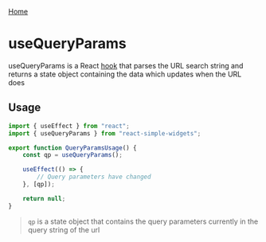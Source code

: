 [Home](../../../README.md)

# useQueryParams

useQueryParams is a React [hook](https://reactjs.org/docs/hooks-intro.html) that parses the URL
search string and returns a state object containing the data which updates when the URL does

## Usage

```jsx
import { useEffect } from "react";
import { useQueryParams } from "react-simple-widgets";

export function QueryParamsUsage() {
    const qp = useQueryParams();

    useEffect(() => {
        // Query parameters have changed
    }, [qp]);

    return null;
}
```

> `qp` is a state object that contains the query parameters currently in the query string of the url
